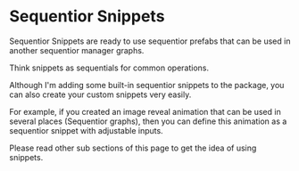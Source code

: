 # Sequentior Snippets

Sequentior Snippets are ready to use sequentior prefabs that can be used in another sequentior manager graphs.

Think snippets as sequentials for common operations. 

Although I'm adding some built-in sequentior snippets to the package, you can also create your custom snippets very easily.

For example, if you created an image reveal animation that can be used in several places (Sequentior graphs), then you can define this animation as a sequentior snippet with adjustable inputs.

Please read other sub sections of this page to get the idea of using snippets.